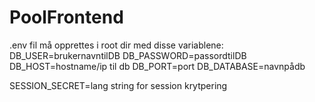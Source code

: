 # PoolFrontend
.env fil må opprettes i root dir med disse variablene:
DB_USER=brukernavntilDB
DB_PASSWORD=passordtilDB
DB_HOST=hostname/ip til db
DB_PORT=port
DB_DATABASE=navnpådb

SESSION_SECRET=lang string for session krytpering

